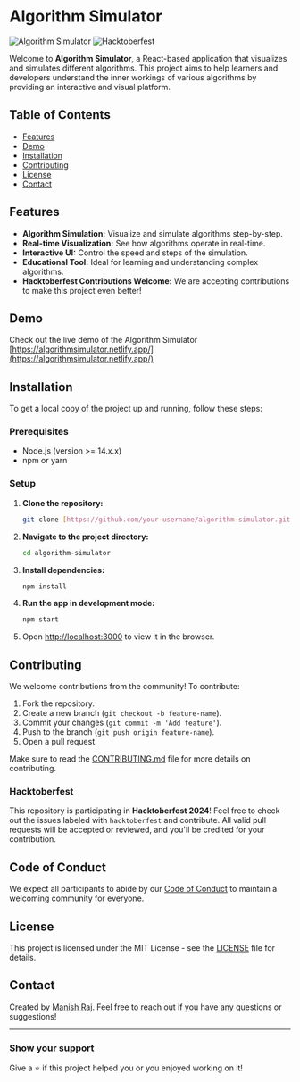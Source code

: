 # Algorithm Simulator

![Algorithm Simulator](https://img.shields.io/badge/React-App-blue) ![Hacktoberfest](https://img.shields.io/badge/Hacktoberfest-Contributions%20Welcome-orange)

Welcome to **Algorithm Simulator**, a React-based application that visualizes and simulates different algorithms. This project aims to help learners and developers understand the inner workings of various algorithms by providing an interactive and visual platform.

## Table of Contents

- [Features](#features)
- [Demo](#demo)
- [Installation](#installation)
- [Contributing](#contributing)
- [License](#license)
- [Contact](#contact)

## Features

- **Algorithm Simulation:** Visualize and simulate algorithms step-by-step.
- **Real-time Visualization:** See how algorithms operate in real-time.
- **Interactive UI:** Control the speed and steps of the simulation.
- **Educational Tool:** Ideal for learning and understanding complex algorithms.
- **Hacktoberfest Contributions Welcome:** We are accepting contributions to make this project even better!

## Demo

Check out the live demo of the Algorithm Simulator [https://algorithmsimulator.netlify.app/](https://algorithmsimulator.netlify.app/) 

## Installation

To get a local copy of the project up and running, follow these steps:

### Prerequisites

- Node.js (version >= 14.x.x)
- npm or yarn

### Setup

1. **Clone the repository:**
    ```bash
    git clone [https://github.com/your-username/algorithm-simulator.git](https://github.com/manishraj27/algorithm-simulator)
    ```

2. **Navigate to the project directory:**
    ```bash
    cd algorithm-simulator
    ```

3. **Install dependencies:**
    ```bash
    npm install
    ```

4. **Run the app in development mode:**
    ```bash
    npm start
    ```

5. Open [http://localhost:3000](http://localhost:3000) to view it in the browser.

## Contributing

We welcome contributions from the community! To contribute:

1. Fork the repository.
2. Create a new branch (`git checkout -b feature-name`).
3. Commit your changes (`git commit -m 'Add feature'`).
4. Push to the branch (`git push origin feature-name`).
5. Open a pull request.

Make sure to read the [CONTRIBUTING.md](CONTRIBUTING.md) file for more details on contributing.

### Hacktoberfest

This repository is participating in **Hacktoberfest 2024**! Feel free to check out the issues labeled with `hacktoberfest` and contribute. All valid pull requests will be accepted or reviewed, and you'll be credited for your contribution.

## Code of Conduct

We expect all participants to abide by our [Code of Conduct](CODE_OF_CONDUCT.md) to maintain a welcoming community for everyone.

## License

This project is licensed under the MIT License - see the [LICENSE](LICENSE) file for details.

## Contact

Created by [Manish Raj](https://manishraj.me). Feel free to reach out if you have any questions or suggestions!

---

### Show your support

Give a ⭐️ if this project helped you or you enjoyed working on it!
